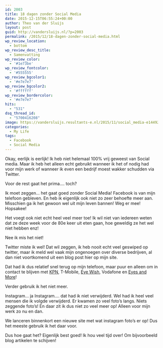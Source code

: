 ```yaml
---
id: 2003
title: 18 dagen zonder Social Media
date: 2015-12-15T06:55:24+00:00
author: Theo van der Sluijs
layout: post
guid: http://vandersluijs.nl/?p=2003
permalink: /2015/12/18-dagen-zonder-social-media.html
wp_review_location:
  - bottom
wp_review_desc_title:
  - Samenvatting
wp_review_color:
  - '#1e73be'
wp_review_fontcolor:
  - '#555555'
wp_review_bgcolor1:
  - '#e7e7e7'
wp_review_bgcolor2:
  - '#ffffff'
wp_review_bordercolor:
  - '#e7e7e7'
hits:
  - "531"
dsq_thread_id:
  - "5700416208"
image: https://vandersluijs.resultants-e.nl/2015/11/social_media-e1449262641636.jpg
categories:
  - My Life
tags:
  - Facebook
  - Social Media
---
```

Okay, eerlijk is eerlijk! Ik heb niet helemaal 100% vrij geweest van Social media. Maar ik heb het alleen echt gebruikt wanneer ik het of nodig had voor mijn werk of wanneer ik even een bedrijf moest wakker schudden via Twitter.

Voor de rest gaat het prima&#8230;. toch?<!--more-->

Ik moet zeggen&#8230; het gaat goed zonder Social Media! Facebook is van mijn telefoon gebleven. En heb ik eigenlijk ook niet zo zeer behoefte meer aan. Misschien ga ik het gewoon wel uit mijn leven bannen! Weg er mee! Hopsakee!

Het voegt ook niet echt heel veel meer toe! Ik wil niet van iedereen weten dat ze deze week voor de 80e keer uit eten gaan, hoe geweldig ze het wel niet hebben enz!

Nee ik mis het niet!

Twitter miste ik wel! Dat wil zeggen, ik heb nooit echt veel geswiped op twitter, maar ik meld wel vaak mijn ongenoegen over diverse bedrijven, al dan niet voortkomend uit een blog post hier op mijn site.

Dat had ik dus relatief snel terug op mijn telefoon, maar puur en alleen om in contact te blijven met [KPN](https://vandersluijs.nl/blog/2015/12/kpn-mobiel-verlengingsaanbod-om-klanten-weg-te-jagen.html), T-Mobile, [Eye Wish](https://vandersluijs.nl/blog/2015/12/eye-wish-opticiens.html), Vodafone en [Eyes and More](https://vandersluijs.nl/blog/2015/12/eyes-en-more-is-helemaal-niks.html)!

Verder gebruik ik het niet meer.

Instagram&#8230; ja Instagram&#8230;. dat had ik niet verwijderd. Wel had ik heel veel mensen die ik volgde verwijderd. Er kwamen zo veel foto&#8217;s langs. Niets zeggende foto&#8217;s! En daar zit ik dus niet zo veel meer op! Alleen voor mijn werk zo nu en dan.

We lanceren binnenkort een nieuwe site met wat instagram foto&#8217;s er op! Dus het meeste gebruik ik het daar voor.

Dus hoe gaat het? Eigenlijk best goed! Ik hou veel tijd over! Om bijvoorbeeld blog artikelen te schijven!